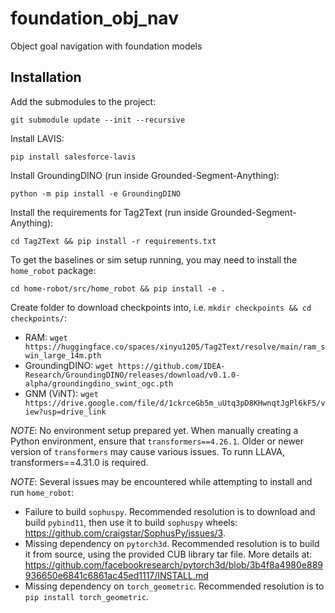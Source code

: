# foundation_obj_nav
Object goal navigation with foundation models

## Installation
Add the submodules to the project:
```
git submodule update --init --recursive
``````

Install LAVIS:

```
pip install salesforce-lavis
```

Install GroundingDINO (run inside Grounded-Segment-Anything):

```
python -m pip install -e GroundingDINO
```

Install the requirements for Tag2Text (run inside Grounded-Segment-Anything):

```
cd Tag2Text && pip install -r requirements.txt
```

To get the baselines or sim setup running, you may need to install the `home_robot` package:
```
cd home-robot/src/home_robot && pip install -e .
```

Create folder to download checkpoints into, i.e. `mkdir checkpoints && cd checkpoints/`:
- RAM: `wget https://huggingface.co/spaces/xinyu1205/Tag2Text/resolve/main/ram_swin_large_14m.pth`
- GroundingDINO: `wget https://github.com/IDEA-Research/GroundingDINO/releases/download/v0.1.0-alpha/groundingdino_swint_ogc.pth`
- GNM (ViNT): `wget https://drive.google.com/file/d/1ckrceGb5m_uUtq3pD8KHwnqtJgPl6kF5/view?usp=drive_link`

*NOTE*: No environment setup prepared yet. When manually creating a Python environment, ensure that `transformers==4.26.1`. Older or newer version of `transformers` may cause various issues. To runn LLAVA, transformers==4.31.0 is required.

*NOTE*: Several issues may be encountered while attempting to install and run `home_robot`:
- Failure to build `sophuspy`. Recommended resolution is to download and build `pybind11`, then use it to build `sophuspy` wheels: https://github.com/craigstar/SophusPy/issues/3.
- Missing dependency on `pytorch3d`. Recommended resolution is to build it from source, using the provided CUB library tar file. More details at: https://github.com/facebookresearch/pytorch3d/blob/3b4f8a4980e889936650e6841c6861ac45ed1117/INSTALL.md
- Missing dependency on `torch_geometric`. Recommended resolution is to `pip install torch_geometric`.


